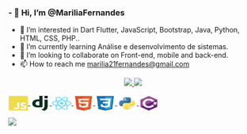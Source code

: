 ### - 👋 Hi, I’m @MariliaFernandes
- 👀 I’m interested in Dart Flutter, JavaScript, Bootstrap, Java, Python, HTML, CSS, PHP..
- 🌱 I’m currently learning Análise e desenvolvimento de sistemas.
- 💞️ I’m looking to collaborate on Front-end, mobile and back-end.
- 📫 How to reach me marilia21fernandes@gmail.com

<!--
**MariliaFernandes/MariliaFernandes** is a ✨ _special_ ✨ repository because its `README.md` (this file) appears on your GitHub profile.

Here are some ideas to get you started:
- 👋 Hi, I’m @MariliaFernandes
- 👀 I’m interested in JavaScript, Bootstrap,Java, Python, HTML, CSS
- 🌱 I’m currently learning Análise e desenvolvimento de sistemas.
- 💞️ I’m looking to collaborate on Front-end
- 📫 How to reach me marilia21fernandes@gmail.com

<!---
MariliaFernandes/MariliaFernandes is a ✨ special ✨ repository because its `README.md` (this file) appears on your GitHub profile.
You can click the Preview link to take a look at your changes.
--->
<div align="center">
  <a href="https://github.com/MariliaFernandes">
  <img height="180em" src="https://github-readme-stats.vercel.app/api?username=MariliaFernandes&show_icons=true&theme=dracula&include_all_commits=true&count_private=true"/>
  <img height="180em" src="https://github-readme-stats.vercel.app/api/top-langs/?username=MariliaFernandes&layout=compact&langs_count=7&theme=dracula"/>
</div>
<div style="display: inline_block"><br>
  <img align="center" alt="Marilia-Js" height="30" width="40" src="https://raw.githubusercontent.com/devicons/devicon/master/icons/javascript/javascript-plain.svg">
  <img align="center" alt="Marilia-Dj" height="30" width="40" src="https://raw.githubusercontent.com/devicons/devicon/master/icons/django/django-plain.svg">
  <img align="center" alt="Marilia-React" height="30" width="40" src="https://raw.githubusercontent.com/devicons/devicon/master/icons/react/react-original.svg">
  <img align="center" alt="Marilia-HTML" height="30" width="40" src="https://raw.githubusercontent.com/devicons/devicon/master/icons/html5/html5-original.svg">
  <img align="center" alt="Marilia-CSS" height="30" width="40" src="https://raw.githubusercontent.com/devicons/devicon/master/icons/css3/css3-original.svg">
  <img align="center" alt="Marilia-Python" height="30" width="40" src="https://raw.githubusercontent.com/devicons/devicon/master/icons/python/python-original.svg">
  <img align="center" alt="Marilia-Csharp" height="30" width="40" src="https://raw.githubusercontent.com/devicons/devicon/master/icons/csharp/csharp-original.svg">
  
</div>
  <div> 
    
  <a href = "mailto:marilia21fernandes@gmail.com"><img src="https://img.shields.io/badge/-Gmail-%23333?style=for-the-badge&logo=gmail&logoColor=white" target="_blank"></a>
 
</div>
